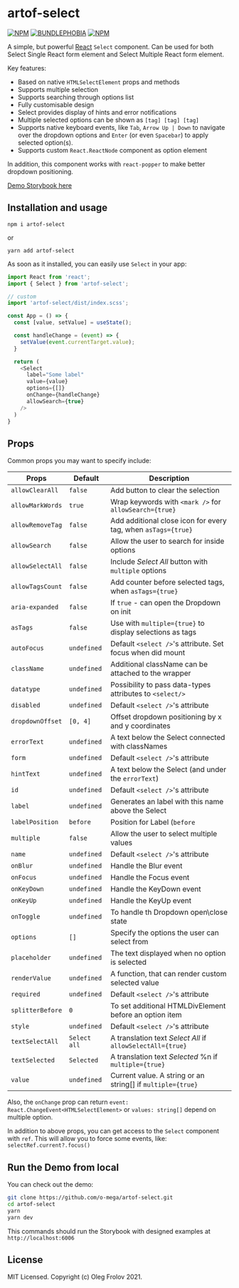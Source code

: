 # artof-select
[![NPM](https://img.shields.io/npm/v/artof-select.svg)](https://www.npmjs.com/package/artof-select)
[![BUNDLEPHOBIA](https://img.shields.io/bundlephobia/minzip/artof-select)](https://bundlephobia.com/result?p=artof-select)
[![NPM](https://img.shields.io/npm/dt/artof-select)](https://www.npmjs.com/package/artof-select)

A simple, but powerful [React](https://reactjs.com) `Select` component.
Can be used for both Select Single React form element and Select Multiple React form element.

Key features:
- Based on native `HTMLSelectElement` props and methods
- Supports multiple selection
- Supports searching through options list
- Fully customisable design
- Select provides display of hints and error notifications
- Multiple selected options can be shown as `[tag] [tag] [tag]`
- Supports native keyboard events, like `Tab`, `Arrow Up | Down` to navigate over the dropdown options and `Enter` (or even `Spacebar`) to apply selected option(s).
- Supports custom `React.ReactNode` component as option element

In addition, this component works with `react-popper` to make better dropdown positioning.

[Demo Storybook here](https://o-mega.github.io/artof-select)

## Installation and usage

`npm i artof-select`

or

`yarn add artof-select`

As soon as it installed, you can easily use `Select` in your app:

```js
import React from 'react';
import { Select } from 'artof-select';

// custom
import 'artof-select/dist/index.scss';

const App = () => {
  const [value, setValue] = useState();

  const handleChange = (event) => {
    setValue(event.currentTarget.value);
  }

  return (
    <Select
      label="Some label"
      value={value}
      options={[]}
      onChange={handleChange}
      allowSearch={true}
    />
  )
}
```

## Props

Common props you may want to specify include:

| Props                | Default       | Description                                                  |
| -------------------- | ------------- | ------------------------------------------------------------ |
| `allowClearAll`      | `false`      | Add button to clear the selection                             |
| `allowMarkWords`     | `true`       | Wrap keywords with `<mark />` for `allowSearch={true}`        |
| `allowRemoveTag`     | `false`      | Add additional close icon for every tag, when `asTags={true}` |
| `allowSearch`        | `false`      | Allow the user to search for inside options                   |
| `allowSelectAll`     | `false`      | Include _Select All_ button with `multiple` options           |
| `allowTagsCount`     | `false`      | Add counter before selected tags, when `asTags={true}`        |
| `aria-expanded`      | `false`      | If `true` - can open the Dropdown on init                     |
| `asTags`             | `false`      | Use with `multiple={true}` to display selections as tags      |
| `autoFocus`          | `undefined`  | Default `<select />`'s attribute. Set focus when did mount    |
| `className`          | `undefined`  | Additional className can be attached to the wrapper           |
| `datatype`           | `undefined`  | Possibility to pass data-types attributes to `<select/>`      |
| `disabled`           | `undefined`  | Default `<select />`'s attribute                              |
| `dropdownOffset`     | `[0, 4]`     | Offset dropdown positioning by x and y coordinates            |
| `errorText`          | `undefined`  | A text below the Select connected with classNames             |
| `form`               | `undefined`  | Default `<select />`'s attribute                              |
| `hintText`           | `undefined`  | A text below the Select (and under the `errorText`)           |
| `id`                 | `undefined`  | Default `<select />`'s attribute                              |
| `label`              | `undefined`  | Generates an label with this name above the Select            |
| `labelPosition`      | `before`     | Position for Label (`before` | `inside` | `after`)            |
| `multiple`           | `false`      | Allow the user to select multiple values                      |
| `name`               | `undefined`  | Default `<select />`'s attribute                              |
| `onBlur`             | `undefined`  | Handle the Blur event                                         |
| `onFocus`            | `undefined`  | Handle the Focus event                                        |
| `onKeyDown`          | `undefined`  | Handle the KeyDown event                                      |
| `onKeyUp`            | `undefined`  | Handle the KeyUp event                                        |
| `onToggle`           | `undefined`  | To handle th Dropdown open\close state                        |
| `options`            | `[]`         | Specify the options the user can select from                  |
| `placeholder`        | `undefined`  | The text displayed when no option is selected                 |
| `renderValue`        | `undefined`  | A function, that can render custom selected value             |
| `required`           | `undefined`  | Default `<select />`'s attribute                              |
| `splitterBefore`     | `0`          | To set additional HTMLDivElement before an option item        |
| `style`              | `undefined`  | Default `<select />`'s attribute                              |
| `textSelectAll`      | `Select all` | A translation text _Select All_ if `allowSelectAll={true}`    |
| `textSelected`       | `Selected`   | A translation text _Selected_ %n if `multiple={true}`         |
| `value`              | `undefined`  | Current value. A string or an string[] if `multiple={true}`   |

Also, the `onChange` prop can return `event: React.ChangeEvent<HTMLSelectElement>` or `values: string[]` depend on multiple option.

In addition to above props, you can get access to the `Select` component with `ref`.
This will allow you to force some events, like: `selectRef.current?.focus()`

## Run the Demo from local

You can check out the demo:
```sh
git clone https://github.com/o-mega/artof-select.git
cd artof-select
yarn
yarn dev
```

This commands should run the Storybook with designed examples at `http://localhost:6006`

## License

MIT Licensed. Copyright (c) Oleg Frolov 2021.
